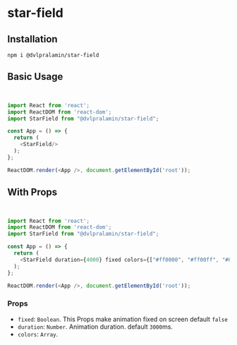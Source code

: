 # star-field


## Installation
`npm i @dvlpralamin/star-field`

## Basic Usage
```javascript


import React from 'react';
import ReactDOM from 'react-dom';
import StarField from "@dvlpralamin/star-field";

const App = () => {
  return (
    <StarField/>
  );
};

ReactDOM.render(<App />, document.getElementById('root'));
```

## With Props
```javascript


import React from 'react';
import ReactDOM from 'react-dom';
import StarField from "@dvlpralamin/star-field";

const App = () => {
  return (
    <StarField duration={4000} fixed colors={["#ff0000", "#ff00ff", "#00ff00", "#0000ff"]} />
  );
};

ReactDOM.render(<App />, document.getElementById('root'));
```

### Props
  
  * `fixed`: `Boolean`. This Props make animation fixed on screen default `false`
  * `duration`: `Number`. Animation duration. default `3000`ms. 
  *  `colors`: `Array`. 